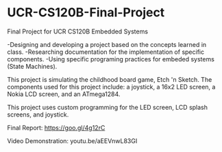# UCR-CS120B-Final-Project
Final Project for UCR CS120B Embedded Systems

-Designing and developing a project based on the concepts learned in class. 
-Researching documentation for the implementation of specific components.
-Using specific programing practices for embeded systems (State Machines).

This project is simulating the childhood board game, Etch 'n Sketch. The components used for this project include: a joystick, a 16x2 LED screen, a Nokia LCD screen, and an ATmega1284.

This project uses custom programming for the LED screen, LCD splash screens, and joystick.

Final Report: https://goo.gl/4g12rC

Video Demonstration: youtu.be/aEEVnwL83GI
